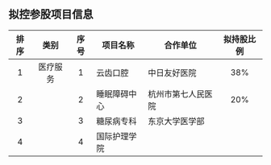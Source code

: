 ## 拟控参股项目信息

|排序|类别|序号|项目名称|合作单位|拟持股比例|
|:--:|:---:|:--:|----|----|:---:|
|1|医疗服务|1|云齿口腔|中日友好医院|38%|
|2||2|睡眠障碍中心|杭州市第七人民医院|20%|
|3||3|糖尿病专科|东京大学医学部||
|4||4|国际护理学院|||
